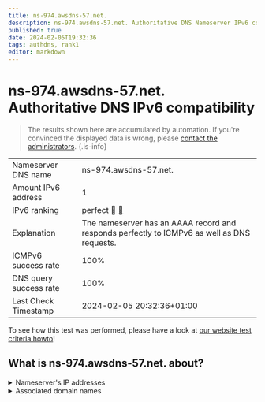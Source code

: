 ```yaml
---
title: ns-974.awsdns-57.net.
description: ns-974.awsdns-57.net. Authoritative DNS Nameserver IPv6 compatibility
published: true
date: 2024-02-05T19:32:36
tags: authdns, rank1
editor: markdown
---
```


# ns-974.awsdns-57.net. Authoritative DNS IPv6 compatibility

> The results shown here are accumulated by automation. If you're convinced the displayed data is wrong, please [contact the administrators](/howto/chat). 
{.is-info}




|   |   |
| - | - |
| Nameserver DNS name | ns-974.awsdns-57.net.
| Amount IPv6 address | 1
| IPv6 ranking | perfect :1st_place_medal: [🔗](/howto/ranking) |
| Explanation | The nameserver has an AAAA record and responds perfectly to ICMPv6 as well as DNS requests. |
| ICMPv6 success rate | 100%|
| DNS query success rate | 100% |
| Last Check Timestamp | 2024-02-05 20:32:36+01:00 |

To see how this test was performed, please have a look at [our website test criteria howto](/howto/testcriteria/authdns)!


## What is ns-974.awsdns-57.net. about?




<details>
<summary>Nameserver's IP addresses</summary>

2600:9000:5303:ce00::1

</details>



<details>
<summary>Associated domain names</summary>

tidal.com

</details>
